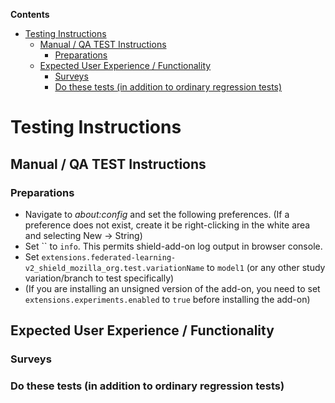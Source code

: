 <!-- START doctoc generated TOC please keep comment here to allow auto update -->
<!-- DON'T EDIT THIS SECTION, INSTEAD RE-RUN doctoc TO UPDATE -->

**Contents**

- [Testing Instructions](#testing-instructions)
  - [Manual / QA TEST Instructions](#manual--qa-test-instructions)
    - [Preparations](#preparations)
  - [Expected User Experience / Functionality](#expected-user-experience--functionality)
    - [Surveys](#surveys)
    - [Do these tests (in addition to ordinary regression tests)](#do-these-tests-in-addition-to-ordinary-regression-tests)

<!-- END doctoc generated TOC please keep comment here to allow auto update -->

# Testing Instructions

## Manual / QA TEST Instructions

### Preparations

- Navigate to _about:config_ and set the following preferences. (If a preference does not exist, create it be right-clicking in the white area and selecting New -> String)
- Set `` to `info`. This permits shield-add-on log output in browser console.
- Set `extensions.federated-learning-v2_shield_mozilla_org.test.variationName` to `model1` (or any other study variation/branch to test specifically)
- (If you are installing an unsigned version of the add-on, you need to set `extensions.experiments.enabled` to `true` before installing the add-on)

## Expected User Experience / Functionality

### Surveys

### Do these tests (in addition to ordinary regression tests)
